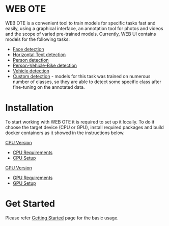 # WEB OTE
WEB OTE is a convenient tool to train models for specific tasks fast and easily, using a graphical interface, an annotation tool for photos and videos and the scope of varied pre-trained models. Currently, WEB UI contains models for the following tasks:
- [Face detection](../pytorch_toolkit/object_detection/model_templates/face-detection/readme.md#face-detection)
- [Horizontal Text detection](../pytorch_toolkit/object_detection/model_templates/horizontal-text-detection/readme.md#text-detection)
- [Person detection](../pytorch_toolkit/object_detection/model_templates/person-detection/readme.md#person-detection)
- [Person-Vehicle-Bike detection](../pytorch_toolkit/object_detection/model_templates/person-vehicle-bike-detection/readme.md#person-vehicle-bike-detector)
- [Vehicle detection](../pytorch_toolkit/object_detection/model_templates/vehicle-detection/readme.md#vehicle-detection)
- [Custom detection](../pytorch_toolkit/object_detection/model_templates/custom-detection/readme.md#custom-object-detector) - models for this task was trained on numerous number of classes, so they are able to detect some specific class after fine-tuning on the annotated data.

# Installation
To start working with WEB OTE it is required to set up it locally. To do it choose the target device (CPU or GPU), install required packages and build docker containers as it showed in the instructions below.

[CPU Version](CPU_README.md#cpu-version)
  - [CPU Requirements](CPU_README.md#cpu-requirements)
  - [CPU Setup](CPU_README.md#cpu-setup)
  
[GPU Version](GPU_README.md#gpu-version)
  - [GPU Requirements](GPU_README.md#gpu-requirements)
  - [GPU Setup](GPU_README.md#gpu-setup)
  
# Get Started
Please refer [Getting Started](GETTING_STARTED.md) page for the basic usage. 

